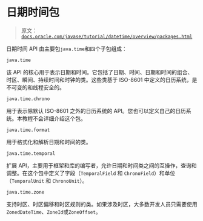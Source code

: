 # 日期时间包

> 原文：[`docs.oracle.com/javase/tutorial/datetime/overview/packages.html`](https://docs.oracle.com/javase/tutorial/datetime/overview/packages.html)

日期时间 API 由主要包`java.time`和四个子包组成：

`java.time`

该 API 的核心用于表示日期和时间。它包括了日期、时间、日期和时间的组合、时区、瞬间、持续时间和时钟的类。这些类基于 ISO-8601 中定义的日历系统，是不可变的和线程安全的。

`java.time.chrono`

用于表示除默认 ISO-8601 之外的日历系统的 API。您也可以定义自己的日历系统。本教程不会详细介绍这个包。

`java.time.format`

用于格式化和解析日期和时间的类。

`java.time.temporal`

扩展 API，主要用于框架和库的编写者，允许日期和时间类之间的互操作，查询和调整。在这个包中定义了字段（`TemporalField` 和 `ChronoField`）和单位（`TemporalUnit` 和 `ChronoUnit`）。

`java.time.zone`

支持时区、时区偏移和时区规则的类。如果涉及时区，大多数开发人员只需要使用`ZonedDateTime`、`ZoneId`或`ZoneOffset`。
